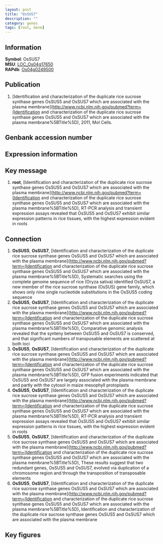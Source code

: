 ```yaml
---
layout: post
title: "OsSUS7"
description: ""
category: genes
tags: [root, Gene]
---
```


## Information
__Symbol__: OsSUS7  
__MSU__: [LOC_Os04g17650](http://rice.plantbiology.msu.edu/cgi-bin/ORF_infopage.cgi?orf=LOC_Os04g17650)  
__RAPdb__: [Os04g0249500](http://rapdb.dna.affrc.go.jp/viewer/gbrowse_details/irgsp1?name=Os04g0249500)  

## Publication
1. [Identification and characterization of the duplicate rice sucrose synthase genes OsSUS5 and OsSUS7 which are associated with the plasma membrane](http://www.ncbi.nlm.nih.gov/pubmed?term=(Identification and characterization of the duplicate rice sucrose synthase genes OsSUS5 and OsSUS7 which are associated with the plasma membrane%5BTitle%5D), 2011, Mol Cells.

## Genbank accession number

## Expression information

## Key message
1. __root__, [Identification and characterization of the duplicate rice sucrose synthase genes OsSUS5 and OsSUS7 which are associated with the plasma membrane](http://www.ncbi.nlm.nih.gov/pubmed?term=(Identification and characterization of the duplicate rice sucrose synthase genes OsSUS5 and OsSUS7 which are associated with the plasma membrane%5BTitle%5D),  RT-PCR analysis and transient expression assays revealed that OsSUS5 and OsSUS7 exhibit similar expression patterns in rice tissues, with the highest expression evident in roots

## Connection
1. __OsSUS5__, __OsSUS7__, [Identification and characterization of the duplicate rice sucrose synthase genes OsSUS5 and OsSUS7 which are associated with the plasma membrane](http://www.ncbi.nlm.nih.gov/pubmed?term=(Identification and characterization of the duplicate rice sucrose synthase genes OsSUS5 and OsSUS7 which are associated with the plasma membrane%5BTitle%5D), Systematic searches using the complete genome sequence of rice (Oryza sativa) identified OsSUS7, a new member of the rice sucrose synthase (OsSUS) gene family, which shows only nine single nucleotide substitutions in the OsSUS5 coding sequence
2. __OsSUS5__, __OsSUS7__, [Identification and characterization of the duplicate rice sucrose synthase genes OsSUS5 and OsSUS7 which are associated with the plasma membrane](http://www.ncbi.nlm.nih.gov/pubmed?term=(Identification and characterization of the duplicate rice sucrose synthase genes OsSUS5 and OsSUS7 which are associated with the plasma membrane%5BTitle%5D),  Comparative genomic analysis revealed that the synteny between OsSUS5 and OsSUS7 is conserved, and that significant numbers of transposable elements are scattered at both loci
3. __OsSUS5__, __OsSUS7__, [Identification and characterization of the duplicate rice sucrose synthase genes OsSUS5 and OsSUS7 which are associated with the plasma membrane](http://www.ncbi.nlm.nih.gov/pubmed?term=(Identification and characterization of the duplicate rice sucrose synthase genes OsSUS5 and OsSUS7 which are associated with the plasma membrane%5BTitle%5D),  GFP fusion experiments indicated that OsSUS5 and OsSUS7 are largely associated with the plasma membrane and partly with the cytosol in maize mesophyll protoplasts
4. __OsSUS5__, __OsSUS7__, [Identification and characterization of the duplicate rice sucrose synthase genes OsSUS5 and OsSUS7 which are associated with the plasma membrane](http://www.ncbi.nlm.nih.gov/pubmed?term=(Identification and characterization of the duplicate rice sucrose synthase genes OsSUS5 and OsSUS7 which are associated with the plasma membrane%5BTitle%5D),  RT-PCR analysis and transient expression assays revealed that OsSUS5 and OsSUS7 exhibit similar expression patterns in rice tissues, with the highest expression evident in roots
5. __OsSUS5__, __OsSUS7__, [Identification and characterization of the duplicate rice sucrose synthase genes OsSUS5 and OsSUS7 which are associated with the plasma membrane](http://www.ncbi.nlm.nih.gov/pubmed?term=(Identification and characterization of the duplicate rice sucrose synthase genes OsSUS5 and OsSUS7 which are associated with the plasma membrane%5BTitle%5D),  These results suggest that two redundant genes, OsSUS5 and OsSUS7, evolved via duplication of a chromosome region and through the transposition of transposable elements
6. __OsSUS5__, __OsSUS7__, [Identification and characterization of the duplicate rice sucrose synthase genes OsSUS5 and OsSUS7 which are associated with the plasma membrane](http://www.ncbi.nlm.nih.gov/pubmed?term=(Identification and characterization of the duplicate rice sucrose synthase genes OsSUS5 and OsSUS7 which are associated with the plasma membrane%5BTitle%5D), Identification and characterization of the duplicate rice sucrose synthase genes OsSUS5 and OsSUS7 which are associated with the plasma membrane

## Key figures



